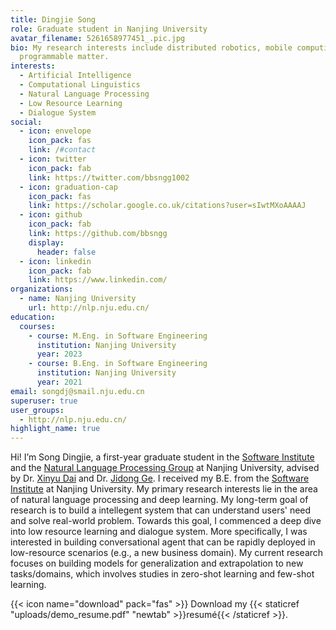 ```yaml
---
title: Dingjie Song
role: Graduate student in Nanjing University
avatar_filename: 5261658977451_.pic.jpg
bio: My research interests include distributed robotics, mobile computing and
  programmable matter.
interests:
  - Artificial Intelligence
  - Computational Linguistics
  - Natural Language Processing
  - Low Resource Learning
  - Dialogue System
social:
  - icon: envelope
    icon_pack: fas
    link: /#contact
  - icon: twitter
    icon_pack: fab
    link: https://twitter.com/bbsngg1002
  - icon: graduation-cap
    icon_pack: fas
    link: https://scholar.google.co.uk/citations?user=sIwtMXoAAAAJ
  - icon: github
    icon_pack: fab
    link: https://github.com/bbsngg
    display:
      header: false
  - icon: linkedin
    icon_pack: fab
    link: https://www.linkedin.com/
organizations:
  - name: Nanjing University
    url: http://nlp.nju.edu.cn/
education:
  courses:
    - course: M.Eng. in Software Engineering
      institution: Nanjing University
      year: 2023
    - course: B.Eng. in Software Engineering
      institution: Nanjing University
      year: 2021
email: songdj@smail.nju.edu.cn
superuser: true
user_groups:
  - http://nlp.nju.edu.cn/
highlight_name: true
---
```

Hi! I’m Song Dingjie, a first-year graduate student in the [Software Institute](https://software.nju.edu.cn/ "NJU SE") and the [Natural Language Processing Group](http://nlp.nju.edu.cn/homepage/ "NJU NLP") at Nanjing University, advised by Dr. [Xinyu Dai](https://ai.nju.edu.cn/daixinyu/index.htm) and Dr. [Jidong Ge](https://gjdnju.github.io/). I received my B.E. from the [Software Institute](https://software.nju.edu.cn/ "NJU SE") at Nanjing University. My primary research interests lie in the area of natural language processing and deep learning. My long-term goal of research is to build a intellegent system that can understand users' need and solve real-world problem. Towards this goal, I commenced a deep dive into low resource learning and dialogue system. More specifically, I was interested in building conversational agent that can be rapidly deployed in low-resource scenarios (e.g., a new business domain). My current research focuses on building models for generalization and extrapolation to new tasks/domains, which involves studies in zero-shot learning and few-shot learning.

{{< icon name="download" pack="fas" >}} Download my {{< staticref "uploads/demo_resume.pdf" "newtab" >}}resumé{{< /staticref >}}.